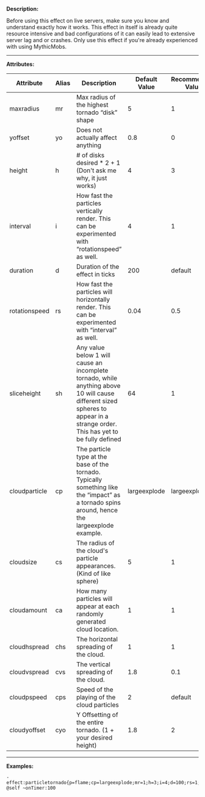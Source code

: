 **Description:** 

Before using this effect on live servers, make sure you know and understand exactly how it works. This effect in itself is already quite resource intensive and bad configurations of it can easily lead to extensive server lag and or crashes. Only use this effect if you're already experienced with using MythicMobs.

---

**Attributes:**

| Attribute        | Alias | Description                                                   | Default Value | Recommended Value |
| ---------------- | ----- | ------------------------------------------------------------- | ------------- | ----------------- |
| maxradius        | mr    | Max radius of the highest tornado “disk” shape                | 5             | 1                 |
| yoffset          | yo    | Does not actually affect anything                             | 0.8           | 0                 |
| height           | h     | # of disks desired * 2 + 1 (Don't ask me why, it just works)  | 4             | 3                 |
| interval         | i     | How fast the particles vertically render. This can be experimented with “rotationspeed” as well. | 4 | 1 |
| duration         | d     | Duration of the effect in ticks                               | 200           | default           |
| rotationspeed    | rs    | How fast the particles will horizontally render. This can be experimented with “interval” as well. | 0.04 | 0.5 |
| sliceheight      | sh    | Any value below 1 will cause an incomplete tornado, while anything above 10 will cause different sized spheres to appear in a strange order. This has yet to be fully defined | 64 | 1 |
| cloudparticle    | cp    | The particle type at the base of the tornado. Typically something like the “impact” as a tornado spins around, hence the largeexplode example. | largeexplode | largeexplode |
| cloudsize        | cs    | The radius of the cloud's particle appearances. (Kind of like sphere) | 5     | 1                 |
| cloudamount      | ca    | How many particles will appear at each randomly generated cloud location. | 1 | 1                 |
| cloudhspread     | chs   | The horizontal spreading of the cloud.                        | 1             | 1                 |
| cloudvspread     | cvs   | The vertical spreading of the cloud.                          | 1.8           | 0.1               |
| cloudpspeed      | cps   | Speed of the playing of the cloud particles                   | 2             | default           |
| cloudyoffset     | cyo   | Y Offsetting of the entire tornado. (1 + your desired height) | 1.8           | 2                 |

---

**Examples:**

```
- effect:particletornado{p=flame;cp=largeexplode;mr=1;h=3;i=4;d=100;rs=1;sh=1;cs=0;ca=0;chs=0.1;cvs=0.1;cps=1;cyo=2} @self ~onTimer:100
```